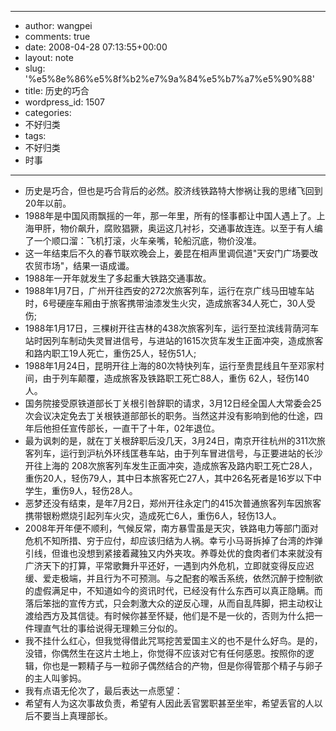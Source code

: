 - --
- author: wangpei
- comments: true
- date: 2008-04-28 07:13:55+00:00
- layout: note
- slug: '%e5%8e%86%e5%8f%b2%e7%9a%84%e5%b7%a7%e5%90%88'
- title: 历史的巧合
- wordpress_id: 1507
- categories:
- 不好归类
- tags:
- 不好归类
- 时事
- --
- 历史是巧合，但也是巧合背后的必然。胶济线铁路特大惨祸让我的思绪飞回到20年以前。
- 1988年是中国风雨飘摇的一年，那一年里，所有的怪事都让中国人遇上了。上海甲肝，物价飙升，腐败猖獗，奥运这几衬衫，交通事故连连。以至于有人编了一个顺口溜：飞机打滚，火车亲嘴，轮船沉底，物价没准。
- 这一年结束后不久的春节联欢晚会上，姜昆在相声里调侃道"天安门广场要改农贸市场"，结果一语成谶。
- 1988年一开年就发生了多起重大铁路交通事故。
- 1988年1月7日，广州开往西安的272次旅客列车，运行在京广线马田墟车站时，6号硬座车厢由于旅客携带油漆发生火灾，造成旅客34人死亡，30人受伤;
- 1988年1月17日，三棵树开往吉林的438次旅客列车，运行至拉滨线背荫河车站时因列车制动失灵冒进信号，与进站的1615次货车发生正面冲突，造成旅客和路内职工19人死亡，重伤25人，轻伤51人;
- 1988年1月24日，昆明开往上海的80次特快列车，运行至贵昆线且午至邓家村间，由于列车颠覆，造成旅客及铁路职工死亡88人，重伤 62人，轻伤140人。
- 国务院接受原铁道部长丁关根引咎辞职的请求，3月12日经全国人大常委会25次会议决定免去丁关根铁道部部长的职务。当然这并没有影响到他的仕途，四年后他担任宣传部长，一直干了十年，02年退位。
- 最为讽刺的是，就在丁关根辞职后没几天，3月24日，南京开往杭州的311次旅客列车，运行到沪杭外环线匡巷车站，由于列车冒进信号，与正要进站的长沙开往上海的 208次旅客列车发生正面冲突，造成旅客及路内职工死亡28人，重伤20人，轻伤79人，其中日本旅客死亡27人，其中26名死者是16岁以下中学生，重伤9人，轻伤28人。
- 恶梦还没有结束，是年7月2日，郑州开往永定门的415次普通旅客列车因旅客携带银粉燃烧引起列车火灾，造成死亡6人，重伤6人，轻伤13人。
- 2008年开年便不顺利，气候反常，南方暴雪虽是天灾，铁路电力等部门面对危机不知所措、穷于应付，却应该归结为人祸。幸亏小马哥拆掉了台湾的炸弹引线，但谁也没想到紧接着藏独又内外夹攻。养尊处优的食肉者们本来就没有广济天下的打算，平常歌舞升平还好，一遇到内外危机，立即就变得反应迟缓、爱走极端，并且行为不可预测。与之配套的喉舌系统，依然沉醉于控制欲的虚假满足中，不知道如今的资讯时代，已经没有什么东西可以真正隐瞒。而落后笨拙的宣传方式，只会刺激大众的逆反心理，从而自乱阵脚，把主动权让渡给西方及其信徒。有时候你甚至怀疑，他们是不是一伙的，否则为什么把一件理直气壮的事给说得无理赖三分似的。
- 我不挂什么红心，但我觉得借此咒骂挖苦爱国主义的也不是什么好鸟。是的，没错，你偶然生在这片土地上，你觉得不应该对它有任何感恩。按照你的逻辑，你也是一颗精子与一粒卵子偶然结合的产物，但是你得管那个精子与卵子的主人叫爹妈。
- 我有点语无伦次了，最后表达一点愿望：
- 希望有人为这次事故负责，希望有人因此丢官罢职甚至坐牢，希望丢官的人以后不要当上真理部长。

